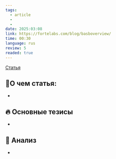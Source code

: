 ```yaml
---
tags:
  - article
  - 
  - 
date: 2025:03:08
link: https://fortelabs.com/blog/basboverview/
time: 00:30
language: rus
review: 5
readed: true
---
```

[Статья](https://fortelabs.com/blog/basboverview/)

## 📝О чем статья:   
-

## 🔥 Основные тезисы  
-  


## 🔎 Анализ  
-  



